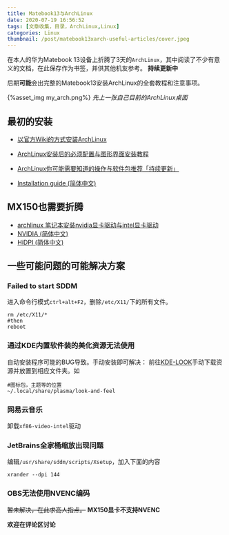 ```yaml
---
title: Matebook13与ArchLinux
date: 2020-07-19 16:56:52
tags: [文章收集，目录，ArchLinux,Linux]
categories: Linux
thumbnail: /post/matebook13xarch-useful-articles/cover.jpeg
---
```

在本人的华为Matebook 13设备上折腾了3天的`ArchLinux`，其中阅读了不少有意义的文档，在此保存作为书签，并供其他机友参考。
**持续更新中**

后期**可能**会出完整的Matebook13安装ArchLinux的全套教程和注意事项。
<!-- more -->
{%asset_img my_arch.png%}
*先上一张自己目前的ArchLinux桌面*
## 最初的安装
* [以官方Wiki的方式安装ArchLinux](https://www.viseator.com/2017/05/17/arch_install/)
* [ArchLinux安装后的必须配置与图形界面安装教程](https://www.viseator.com/2017/05/19/arch_setup/)
* [ArchLinux你可能需要知道的操作与软件包推荐「持续更新」](https://www.viseator.com/2017/07/02/arch_more/)

* [Installation guide (简体中文)](https://wiki.archlinux.org/index.php/Installation_guide_(%E7%AE%80%E4%BD%93%E4%B8%AD%E6%96%87))

## MX150也需要折腾
* [archlinux 笔记本安装nvidia显卡驱动与intel显卡驱动](http://ezlost.com/archlinux-%E7%AC%94%E8%AE%B0%E6%9C%AC%E5%AE%89%E8%A3%85nvidia%E6%98%BE%E5%8D%A1%E9%A9%B1%E5%8A%A8%E4%B8%8Eintel%E6%98%BE%E5%8D%A1%E9%A9%B1%E5%8A%A8/)
* [NVIDIA (简体中文)](https://wiki.archlinux.org/index.php/NVIDIA_(%E7%AE%80%E4%BD%93%E4%B8%AD%E6%96%87))
* [HiDPI (简体中文)](https://wiki.archlinux.org/index.php/HiDPI_(%E7%AE%80%E4%BD%93%E4%B8%AD%E6%96%87))

## 一些可能问题的可能解决方案
### Failed to start SDDM
进入命令行模式`ctrl+alt+F2`，删除`/etc/X11/`下的所有文件。
```
rm /etc/X11/*
#then
reboot
```
### 通过KDE内置软件装的美化资源无法使用
自动安装程序可能的BUG导致。手动安装即可解决：
前往[KDE-LOOK](kde-look.org)手动下载资源并放置到相应文件夹。如
```
#图标包，主题等的位置
~/.local/share/plasma/look-and-feel
```
### 网易云音乐
卸载`xf86-video-intel`驱动
### JetBrains全家桶缩放出现问题
编辑`/usr/share/sddm/scripts/Xsetup`，加入下面的内容
```
xrander --dpi 144
```
### OBS无法使用NVENC编码
~~暂未解决，在此求高人指点。~~
**MX150显卡不支持NVENC**

**欢迎在评论区讨论**